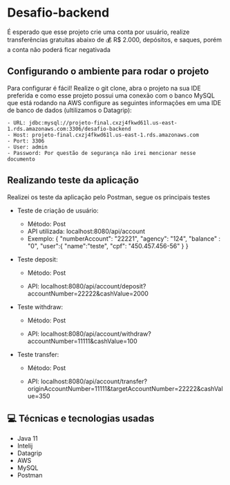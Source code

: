 # Desafio-backend

É esperado que esse projeto crie uma conta por usuário, realize transferências gratuitas abaixo de :moneybag: R$ 2.000, depósitos, e saques, porém a conta não poderá ficar negativada

## Configurando o ambiente para rodar o projeto

Para configurar é fácil! Realize o git clone, abra o projeto na sua IDE preferida e como esse projeto possui uma conexão com o banco MySQL que está rodando na AWS configure as seguintes informações em uma IDE de banco de dados (ultilizamos o Datagrip): 

    - URL: jdbc:mysql://projeto-final.cxzj4fkwd61l.us-east-1.rds.amazonaws.com:3306/desafio-backend
    - Host: projeto-final.cxzj4fkwd61l.us-east-1.rds.amazonaws.com
    - Port: 3306
    - User: admin
    - Password: Por questão de segurança não irei mencionar nesse documento


## Realizando teste da aplicação
Realizei os teste da aplicação pelo Postman, segue os principais testes
  
  - Teste de criação de usuário: 
      * Método: Post
      * API utilizada: localhost:8080/api/account
      * Exemplo:
          {
    "numberAccount": "22221",
    "agency": "124",
    "balance" : "0",
    "user":{
        "name":"teste",
        "cpf": "450.457.456-56"
    }
}

  - Teste deposit: 
  
    * Método: Post
    
    * API: localhost:8080/api/account/deposit?accountNumber=22222&cashValue=2000
     
  - Teste withdraw:
   
     * Método: Post
     
     * API: localhost:8080/api/account/withdraw?accountNumber=11111&cashValue=100

    
   - Teste transfer:
   
     * Método: Post
     
     * API: localhost:8080/api/account/transfer?originAccountNumber=11111&targetAccountNumber=22222&cashValue=350


## :computer: Técnicas e tecnologias usadas
- Java 11
- Intelij
- Datagrip 
- AWS
- MySQL
- Postman

